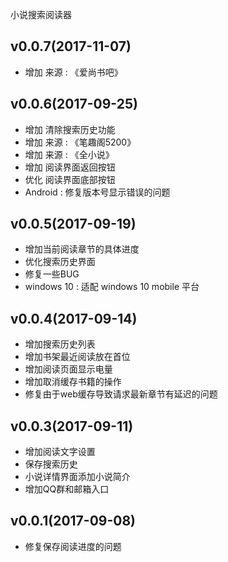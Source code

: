 小说搜索阅读器

v0.0.7(2017-11-07)
---
* 增加 来源 : 《爱尚书吧》

v0.0.6(2017-09-25)
---
* 增加 清除搜索历史功能
* 增加 来源 : 《笔趣阁5200》
* 增加 来源 : 《全小说》
* 增加 阅读界面返回按钮
* 优化 阅读界面底部按钮
* Android : 修复版本号显示错误的问题

v0.0.5(2017-09-19)
---
* 增加当前阅读章节的具体进度
* 优化搜索历史界面
* 修复一些BUG
* windows 10 : 适配 windows 10 mobile 平台

v0.0.4(2017-09-14)
---
* 增加搜索历史列表
* 增加书架最近阅读放在首位
* 增加阅读页面显示电量
* 增加取消缓存书籍的操作
* 修复由于web缓存导致请求最新章节有延迟的问题

v0.0.3(2017-09-11)
---
* 增加阅读文字设置
* 保存搜索历史
* 小说详情界面添加小说简介
* 增加QQ群和邮箱入口

v0.0.1(2017-09-08)
---
* 修复保存阅读进度的问题